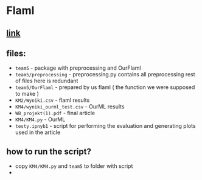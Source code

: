 # Flaml  
## [link](https://microsoft.github.io/FLAML/)

## files:
* `team5` - package with preprocessing and OurFlaml
* `team5/preprocessing` - preprocessing.py contains all preprocessing rest of files here is redundant
* `team5/OurFlaml` - prepared by us flaml ( the function we were supposed to make )
* `KM2/Wyniki.csv` - flaml results
* `KM4/wyniki_ourml_test.csv` - OurML results
* `WB_projekt(1).pdf` - final article
* `KM4/KM4.py` - OurML
* `testy.ipnyb1` - script for performing the evaluation and generating plots used in the article

## how to run the script?
* copy `KM4/KM4.py` and `team5` to folder with script
* 
